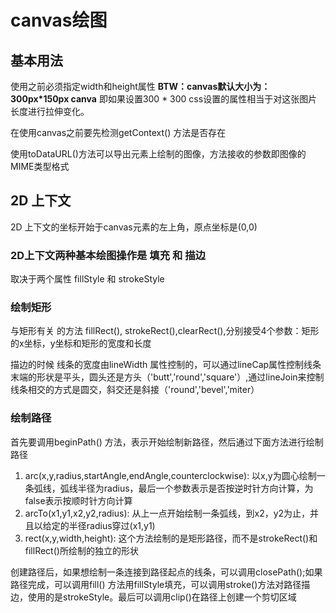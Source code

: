 # canvas绘图

## 基本用法

使用之前必须指定width和height属性
**BTW：canvas默认大小为：300px*150px canva**
即如果设置300 * 300 css设置的属性相当于对这张图片长度进行拉伸变化。

在使用canvas之前要先检测getContext() 方法是否存在

使用toDataURL()方法可以导出<canvas></canvas>元素上绘制的图像，方法接收的参数即图像的MIME类型格式

## 2D 上下文

2D 上下文的坐标开始于canvas元素的左上角，原点坐标是(0,0)

### 2D上下文两种基本绘图操作是  填充   和   描边

取决于两个属性 fillStyle 和 strokeStyle

### 绘制矩形

与矩形有关 的方法 fillRect(), strokeRect(),clearRect(),分别接受4个参数：矩形的x坐标，y坐标和矩形的宽度和长度

描边的时候 线条的宽度由lineWidth 属性控制的，可以通过lineCap属性控制线条末端的形状是平头，圆头还是方头（'butt','round','square'）,通过lineJoin来控制线条相交的方式是圆交，斜交还是斜接（'round','bevel','miter）

### 绘制路径

首先要调用beginPath() 方法，表示开始绘制新路径，然后通过下面方法进行绘制路径

1. arc(x,y,radius,startAngle,endAngle,counterclockwise): 以x,y为圆心绘制一条弧线，弧线半径为radius，最后一个参数表示是否按逆时针方向计算，为false表示按顺时针方向计算
2. arcTo(x1,y1,x2,y2,radius): 从上一点开始绘制一条弧线，到x2，y2为止，并且以给定的半径radius穿过(x1,y1)
3. rect(x,y,width,height): 这个方法绘制的是矩形路径，而不是strokeRect()和fillRect()所绘制的独立的形状

创建路径后，如果想绘制一条连接到路径起点的线条，可以调用closePath();如果路径完成，可以调用fill() 方法用fillStyle填充，可以调用stroke()方法对路径描边，使用的是strokeStyle。最后可以调用clip()在路径上创建一个剪切区域
